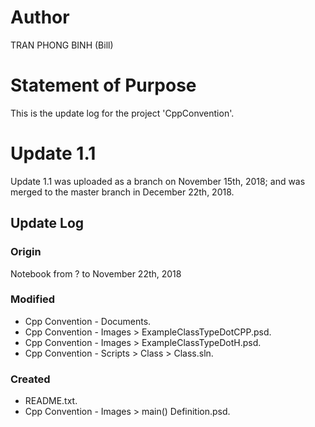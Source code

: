 # Author
TRAN PHONG BINH (Bill)
# Statement of Purpose
This is the update log for the project 'CppConvention'.
# Update 1.1
Update 1.1 was uploaded as a branch on November 15th, 2018; and was merged to the master branch in December 22th, 2018.
## Update Log
### Origin
Notebook from ? to November 22th, 2018
### Modified
* Cpp Convention - Documents.
* Cpp Convention - Images > ExampleClassTypeDotCPP.psd.
* Cpp Convention - Images > ExampleClassTypeDotH.psd.
* Cpp Convention - Scripts > Class > Class.sln.
### Created
* README.txt.
* Cpp Convention - Images > main() Definition.psd.
